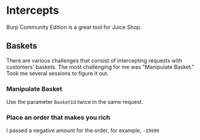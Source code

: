 # Intercepts

Burp Community Edition is a great tool for Juice Shop.

## Baskets

There are various challenges that consist of intercepting requests with customers' baskets. The most challenging for me was "Manipulate Basket." Took me several sessions to figure it out.

### Manipulate Basket

Use the parameter `BasketId` twice in the same request.

### Place an order that makes you rich

I passed a negative amount for the order, for example, `-$9999`